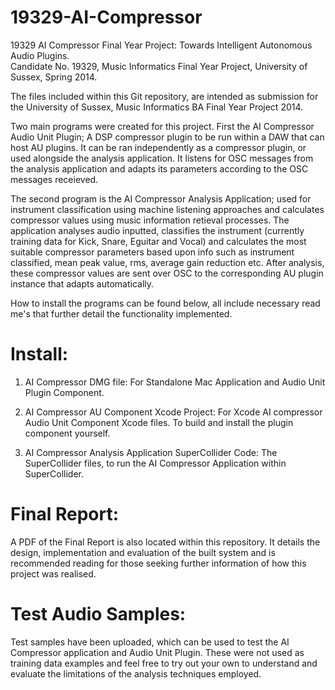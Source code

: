 19329-AI-Compressor
===================

19329 AI Compressor Final Year Project: Towards Intelligent Autonomous Audio Plugins.                                       
Candidate No. 19329, Music Informatics Final Year Project, University of Sussex, Spring 2014.

The files included within this Git repository, are intended as submission for the University of Sussex, Music Informatics BA Final Year Project 2014. 

Two main programs were created for this project. First the AI Compressor Audio Unit Plugin; A DSP compressor plugin to be run within a DAW that can host AU plugins. It can be ran independently as a compressor plugin, or used alongside the analysis application. It listens for OSC messages from the analysis application and adapts its parameters according to the OSC messages receieved. 

The second program is the AI Compressor Analysis Application; used for instrument classification using machine listening approaches and calculates compressor values using music information retieval processes. The application analyses audio inputted, classifies the instrument (currently training data for Kick, Snare, Eguitar and Vocal) and calculates the most suitable compressor parameters based upon info such as instrument classified, mean peak value, rms, average gain reduction etc. After analysis, these compressor values are sent over OSC to the corresponding AU plugin instance that adapts automatically.

How to install the programs can be found below, all include necessary read me's that further detail the functionality implemented.

Install:
===================

1. AI Compressor DMG file:
   For Standalone Mac Application and Audio Unit Plugin Component.

2. AI Compressor AU Component Xcode Project:
   For Xcode AI compressor Audio Unit Component Xcode files.
   To build and install the plugin component yourself.

3. AI Compressor Analysis Application SuperCollider Code:
   The SuperCollider files, to run the AI Compressor Application within SuperCollider.

Final Report:
===================
A PDF of the Final Report is also located within this repository. It details the design, implementation and evaluation of the built system and is recommended reading for those seeking further information of how this project was realised.


Test Audio Samples:
===================
Test samples have been uploaded, which can be used to test the AI Compressor application and Audio Unit Plugin. These were not used as training data examples and feel free to try out your own to understand and evaluate the limitations of the analysis techniques employed.
